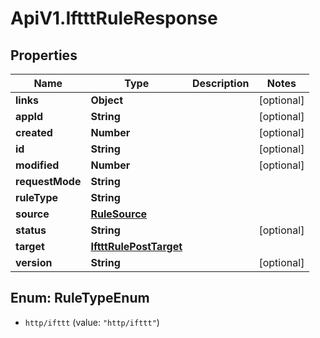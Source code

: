 # ApiV1.IftttRuleResponse

## Properties

Name | Type | Description | Notes
------------ | ------------- | ------------- | -------------
**links** | **Object** |  | [optional] 
**appId** | **String** |  | [optional] 
**created** | **Number** |  | [optional] 
**id** | **String** |  | [optional] 
**modified** | **Number** |  | [optional] 
**requestMode** | **String** |  | 
**ruleType** | **String** |  | 
**source** | [**RuleSource**](RuleSource.md) |  | 
**status** | **String** |  | [optional] 
**target** | [**IftttRulePostTarget**](IftttRulePostTarget.md) |  | 
**version** | **String** |  | [optional] 



## Enum: RuleTypeEnum


* `http/ifttt` (value: `"http/ifttt"`)




